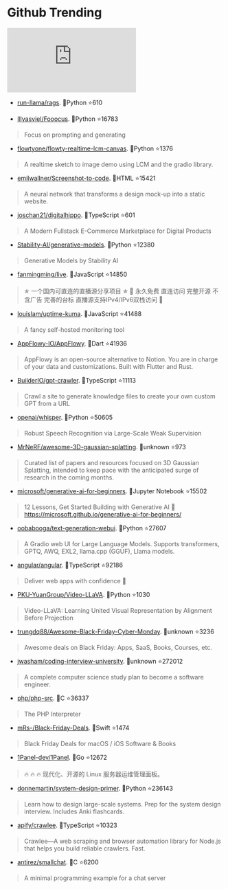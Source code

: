 # Github Trending 
 ![daily-bing](https://api.isoyu.com/bing_images.php) 
 - [run-llama/rags](https://github.com/run-llama/rags). 💪Python ⭐610 
 >  
 - [lllyasviel/Fooocus](https://github.com/lllyasviel/Fooocus). 💪Python ⭐16783 
 > Focus on prompting and generating 
 - [flowtyone/flowty-realtime-lcm-canvas](https://github.com/flowtyone/flowty-realtime-lcm-canvas). 💪Python ⭐1376 
 > A realtime sketch to image demo using LCM and the gradio library. 
 - [emilwallner/Screenshot-to-code](https://github.com/emilwallner/Screenshot-to-code). 💪HTML ⭐15421 
 > A neural network that transforms a design mock-up into a static website. 
 - [joschan21/digitalhippo](https://github.com/joschan21/digitalhippo). 💪TypeScript ⭐601 
 > A Modern Fullstack E-Commerce Marketplace for Digital Products 
 - [Stability-AI/generative-models](https://github.com/Stability-AI/generative-models). 💪Python ⭐12380 
 > Generative Models by Stability AI 
 - [fanmingming/live](https://github.com/fanmingming/live). 💪JavaScript ⭐14850 
 > ✯ 一个国内可直连的直播源分享项目 ✯ 🔕 永久免费 直连访问 完整开源 不含广告 完善的台标 直播源支持IPv4/IPv6双栈访问 🔕 
 - [louislam/uptime-kuma](https://github.com/louislam/uptime-kuma). 💪JavaScript ⭐41488 
 > A fancy self-hosted monitoring tool 
 - [AppFlowy-IO/AppFlowy](https://github.com/AppFlowy-IO/AppFlowy). 💪Dart ⭐41936 
 > AppFlowy is an open-source alternative to Notion. You are in charge of your data and customizations. Built with Flutter and Rust. 
 - [BuilderIO/gpt-crawler](https://github.com/BuilderIO/gpt-crawler). 💪TypeScript ⭐11113 
 > Crawl a site to generate knowledge files to create your own custom GPT from a URL 
 - [openai/whisper](https://github.com/openai/whisper). 💪Python ⭐50605 
 > Robust Speech Recognition via Large-Scale Weak Supervision 
 - [MrNeRF/awesome-3D-gaussian-splatting](https://github.com/MrNeRF/awesome-3D-gaussian-splatting). 💪unknown ⭐973 
 > Curated list of papers and resources focused on 3D Gaussian Splatting, intended to keep pace with the anticipated surge of research in the coming months. 
 - [microsoft/generative-ai-for-beginners](https://github.com/microsoft/generative-ai-for-beginners). 💪Jupyter Notebook ⭐15502 
 > 12 Lessons, Get Started Building with Generative AI 🔗 https://microsoft.github.io/generative-ai-for-beginners/ 
 - [oobabooga/text-generation-webui](https://github.com/oobabooga/text-generation-webui). 💪Python ⭐27607 
 > A Gradio web UI for Large Language Models. Supports transformers, GPTQ, AWQ, EXL2, llama.cpp (GGUF), Llama models. 
 - [angular/angular](https://github.com/angular/angular). 💪TypeScript ⭐92186 
 > Deliver web apps with confidence 🚀 
 - [PKU-YuanGroup/Video-LLaVA](https://github.com/PKU-YuanGroup/Video-LLaVA). 💪Python ⭐1030 
 > Video-LLaVA: Learning United Visual Representation by Alignment Before Projection 
 - [trungdq88/Awesome-Black-Friday-Cyber-Monday](https://github.com/trungdq88/Awesome-Black-Friday-Cyber-Monday). 💪unknown ⭐3236 
 > Awesome deals on Black Friday: Apps, SaaS, Books, Courses, etc. 
 - [jwasham/coding-interview-university](https://github.com/jwasham/coding-interview-university). 💪unknown ⭐272012 
 > A complete computer science study plan to become a software engineer. 
 - [php/php-src](https://github.com/php/php-src). 💪C ⭐36337 
 > The PHP Interpreter 
 - [mRs-/Black-Friday-Deals](https://github.com/mRs-/Black-Friday-Deals). 💪Swift ⭐1474 
 > Black Friday Deals for macOS / iOS Software & Books 
 - [1Panel-dev/1Panel](https://github.com/1Panel-dev/1Panel). 💪Go ⭐12672 
 > 🔥 🔥 🔥 现代化、开源的 Linux 服务器运维管理面板。 
 - [donnemartin/system-design-primer](https://github.com/donnemartin/system-design-primer). 💪Python ⭐236143 
 > Learn how to design large-scale systems. Prep for the system design interview. Includes Anki flashcards. 
 - [apify/crawlee](https://github.com/apify/crawlee). 💪TypeScript ⭐10323 
 > Crawlee—A web scraping and browser automation library for Node.js that helps you build reliable crawlers. Fast. 
 - [antirez/smallchat](https://github.com/antirez/smallchat). 💪C ⭐6200 
 > A minimal programming example for a chat server 
 